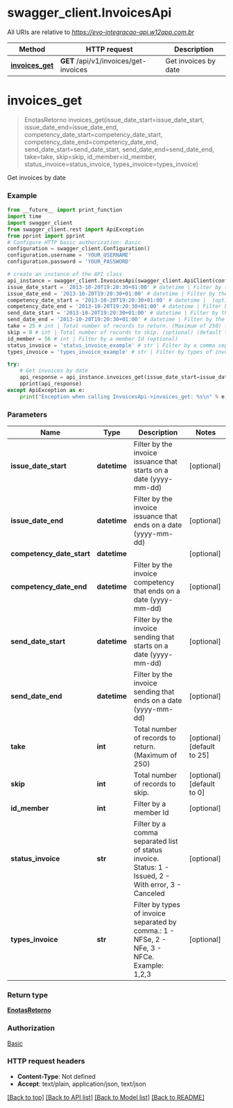 # swagger_client.InvoicesApi

All URIs are relative to *https://evo-integracao-api.w12app.com.br*

Method | HTTP request | Description
------------- | ------------- | -------------
[**invoices_get**](InvoicesApi.md#invoices_get) | **GET** /api/v1/invoices/get-invoices | Get invoices by date

# **invoices_get**
> EnotasRetorno invoices_get(issue_date_start=issue_date_start, issue_date_end=issue_date_end, competency_date_start=competency_date_start, competency_date_end=competency_date_end, send_date_start=send_date_start, send_date_end=send_date_end, take=take, skip=skip, id_member=id_member, status_invoice=status_invoice, types_invoice=types_invoice)

Get invoices by date

### Example
```python
from __future__ import print_function
import time
import swagger_client
from swagger_client.rest import ApiException
from pprint import pprint
# Configure HTTP basic authorization: Basic
configuration = swagger_client.Configuration()
configuration.username = 'YOUR_USERNAME'
configuration.password = 'YOUR_PASSWORD'

# create an instance of the API class
api_instance = swagger_client.InvoicesApi(swagger_client.ApiClient(configuration))
issue_date_start = '2013-10-20T19:20:30+01:00' # datetime | Filter by the invoice issuance that starts on a date (yyyy-mm-dd) (optional)
issue_date_end = '2013-10-20T19:20:30+01:00' # datetime | Filter by the invoice issuance that ends on a date (yyyy-mm-dd) (optional)
competency_date_start = '2013-10-20T19:20:30+01:00' # datetime |  (optional)
competency_date_end = '2013-10-20T19:20:30+01:00' # datetime | Filter by the invoice competency that ends on a date (yyyy-mm-dd) (optional)
send_date_start = '2013-10-20T19:20:30+01:00' # datetime | Filter by the invoice sending that starts on a date (yyyy-mm-dd) (optional)
send_date_end = '2013-10-20T19:20:30+01:00' # datetime | Filter by the invoice sending that ends on a date (yyyy-mm-dd) (optional)
take = 25 # int | Total number of records to return. (Maximum of 250) (optional) (default to 25)
skip = 0 # int | Total number of records to skip. (optional) (default to 0)
id_member = 56 # int | Filter by a member Id (optional)
status_invoice = 'status_invoice_example' # str | Filter by a comma separated list of status invoice. Status: 1 - Issued, 2 - With error, 3 - Canceled (optional)
types_invoice = 'types_invoice_example' # str | Filter by types of invoice separated by comma.: 1 - NFSe, 2 - NFe, 3 - NFCe. Example: 1,2,3 (optional)

try:
    # Get invoices by date
    api_response = api_instance.invoices_get(issue_date_start=issue_date_start, issue_date_end=issue_date_end, competency_date_start=competency_date_start, competency_date_end=competency_date_end, send_date_start=send_date_start, send_date_end=send_date_end, take=take, skip=skip, id_member=id_member, status_invoice=status_invoice, types_invoice=types_invoice)
    pprint(api_response)
except ApiException as e:
    print("Exception when calling InvoicesApi->invoices_get: %s\n" % e)
```

### Parameters

Name | Type | Description  | Notes
------------- | ------------- | ------------- | -------------
 **issue_date_start** | **datetime**| Filter by the invoice issuance that starts on a date (yyyy-mm-dd) | [optional] 
 **issue_date_end** | **datetime**| Filter by the invoice issuance that ends on a date (yyyy-mm-dd) | [optional] 
 **competency_date_start** | **datetime**|  | [optional] 
 **competency_date_end** | **datetime**| Filter by the invoice competency that ends on a date (yyyy-mm-dd) | [optional] 
 **send_date_start** | **datetime**| Filter by the invoice sending that starts on a date (yyyy-mm-dd) | [optional] 
 **send_date_end** | **datetime**| Filter by the invoice sending that ends on a date (yyyy-mm-dd) | [optional] 
 **take** | **int**| Total number of records to return. (Maximum of 250) | [optional] [default to 25]
 **skip** | **int**| Total number of records to skip. | [optional] [default to 0]
 **id_member** | **int**| Filter by a member Id | [optional] 
 **status_invoice** | **str**| Filter by a comma separated list of status invoice. Status: 1 - Issued, 2 - With error, 3 - Canceled | [optional] 
 **types_invoice** | **str**| Filter by types of invoice separated by comma.: 1 - NFSe, 2 - NFe, 3 - NFCe. Example: 1,2,3 | [optional] 

### Return type

[**EnotasRetorno**](EnotasRetorno.md)

### Authorization

[Basic](../README.md#Basic)

### HTTP request headers

 - **Content-Type**: Not defined
 - **Accept**: text/plain, application/json, text/json

[[Back to top]](#) [[Back to API list]](../README.md#documentation-for-api-endpoints) [[Back to Model list]](../README.md#documentation-for-models) [[Back to README]](../README.md)

